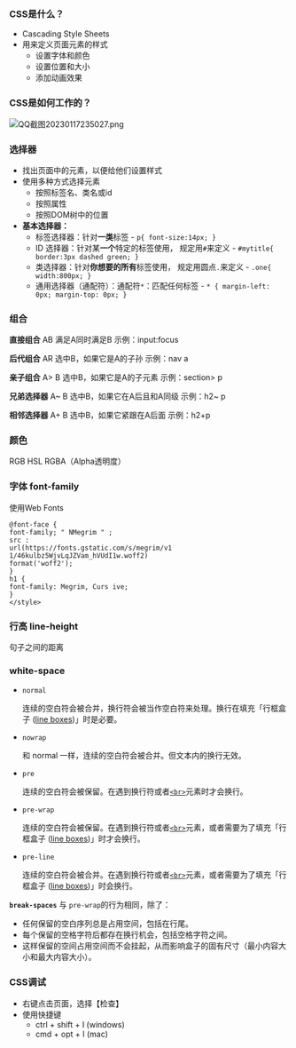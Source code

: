 ### CSS是什么？
- Cascading Style Sheets
- 用来定义页面元素的样式
   - 设置字体和颜色
   - 设置位置和大小
   - 添加动画效果

### CSS是如何工作的？

![QQ截图20230117235027.png](https://p3-juejin.byteimg.com/tos-cn-i-k3u1fbpfcp/0751c9402cfc4a659e699a89f8f4d567~tplv-k3u1fbpfcp-watermark.image?)
### 选择器
- 找出页面中的元素，以便给他们设置样式
- 使用多种方式选择元素
    - 按照标签名、类名或id
    - 按照属性
    - 按照DOM树中的位置
- **基本选择器：**
    -   标签选择器：针对**一类**标签
            -   ```
                p{ font-size:14px; }
                ```
    -   ID 选择器：针对某**一个**特定的标签使用， 规定用`#`来定义
            -   ```
                #mytitle{ border:3px dashed green; }
                ```
    -   类选择器：针对**你想要的所有**标签使用， 规定用圆点`.`来定义
            -   ```
                .one{ width:800px; }
                ```
    -   通用选择器（通配符）：通配符`*`：匹配任何标签
            -   ```
            * {
            margin-left: 0px;
            margin-top: 0px;
            }
                ```
 ### 组合
 
**直接组合**
AB
满足A同时满足B
示例：input:focus

**后代组合**
AR
选中B，如果它是A的子孙
示例：nav a

**亲子组合**
A> B
选中B，如果它是A的子元素
示例：section> p

**兄弟选择器**
A~ B
选中B，如果它在A后且和A同级
示例：h2~ p

**相邻选择器**
A+ B
选中B，如果它紧跟在A后面
示例：h2+p

### 颜色
RGB HSL RGBA（Alpha透明度）
### 字体 font-family
使用Web Fonts

```<style>
@font-face {
font-family; " NMegrim " ;
src :
url(https://fonts.gstatic.com/s/megrim/v1
1/46kulbz5WjvLqJZVam_hVUdI1w.woff2)
format('woff2');
}
h1 {
font-family: Megrim, Curs ive;
}
</style>

```

### 行高 line-height
句子之间的距离
###  white-space
-   `normal`

    连续的空白符会被合并，换行符会被当作空白符来处理。换行在填充「行框盒子 ([line boxes](https://www.w3.org/TR/CSS2/visuren.html#inline-formatting))」时是必要。

-   `nowrap`

    和 normal 一样，连续的空白符会被合并。但文本内的换行无效。

-   `pre`

    连续的空白符会被保留。在遇到换行符或者[`<br>`](https://developer.mozilla.org/zh-CN/docs/Web/HTML/Element/br)元素时才会换行。

-   `pre-wrap`

    连续的空白符会被保留。在遇到换行符或者[`<br>`](https://developer.mozilla.org/zh-CN/docs/Web/HTML/Element/br)元素，或者需要为了填充「行框盒子 ([line boxes](https://www.w3.org/TR/CSS2/visuren.html#inline-formatting))」时才会换行。

-   `pre-line`

    连续的空白符会被合并。在遇到换行符或者[`<br>`](https://developer.mozilla.org/zh-CN/docs/Web/HTML/Element/br)元素，或者需要为了填充「行框盒子 ([line boxes](https://www.w3.org/TR/CSS2/visuren.html#inline-formatting))」时会换行。

**`break-spaces`** 与 `pre-wrap`的行为相同，除了：

-   任何保留的空白序列总是占用空间，包括在行尾。
-   每个保留的空格字符后都存在换行机会，包括空格字符之间。
-   这样保留的空间占用空间而不会挂起，从而影响盒子的固有尺寸（最小内容大小和最大内容大小）。

### CSS调试
- 右键点击页面，选择【检查】
- 使用快捷键
    - ctrl + shift + I  (windows)
    - cmd + opt + I (mac)
